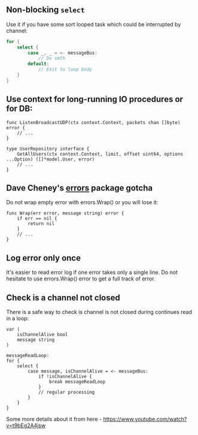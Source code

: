 ## Non-blocking `select`

Use it if you have some sort looped task which could be interrupted by channel:

~~~go
for {
    select {
        case _, _ = <- messageBus:
            // Do smth
        default:
            // Exit to loop body
    }
}
~~~

## Use context for long-running IO procedures or for DB:

~~~
func ListenBroadcastUDP(ctx context.Context, packets chan []byte) error {
    // ...
}
~~~

~~~
type UserRepository interface {
    GetAllUsers(ctx context.Context, limit, offset uint64, options ...Option) ([]*model.User, error)
    // ...
}
~~~

## Dave Cheney's [errors](https://github.com/pkg/errors/) package gotcha

Do not wrap empty error with errors.Wrap() or you will lose it:

~~~
func Wrap(err error, message string) error {
    if err == nil {
        return nil
    }
    // ...
}
~~~

## Log error only once

It's easier to read error log if one error takes only a single line. Do not hesitate to use errors.Wrap() error to get a full track of error.

## Check is a channel not closed

There is a safe way to check is channel is not closed during continues read in a loop:

~~~
var (
    isChannelAlive bool
    message string
)

messageReadLoop:
for {
    select {
        case message, isChannelAlive = <- messageBus:
            if !isChannelAlive {
                break messageReadLoop
            }
            // regular processing    
        }
    }    
}
~~~

Some more details about it from here - https://www.youtube.com/watch?v=t9bEg2A4jsw

